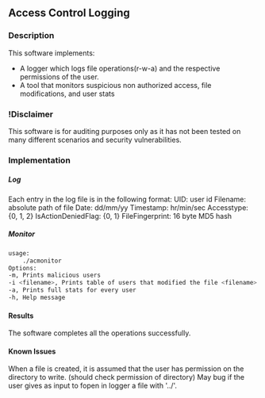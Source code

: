 ## Access Control Logging

### Description

This software implements:
* A logger which logs file operations(r-w-a) and the respective permissions of the user. 
* A tool that monitors suspicious non authorized access, file modifications, and user stats

### !Disclaimer 
This software is for auditing purposes only as it has not 
been tested on many different scenarios and security vulnerabilities. 

### Implementation 

##### Log
Each entry in the log file is in the following format:
UID: user id
Filename: absolute path of file 
Date: dd/mm/yy
Timestamp: hr/min/sec
Accesstype: {0, 1, 2}
IsActionDeniedFlag: {0, 1}
FileFingerprint: 16 byte MD5 hash

##### Monitor
```bash
usage:
	./acmonitor 
Options:
-m, Prints malicious users
-i <filename>, Prints table of users that modified the file <filename> and the number of modifications
-a, Prints full stats for every user
-h, Help message

```

#### Results
The software completes all the operations successfully.

#### Known Issues
When a file is created, it is assumed that the user has permission on the directory to write. (should check permission of directory)
May bug if the user gives as input to fopen in logger a file with '../'.
